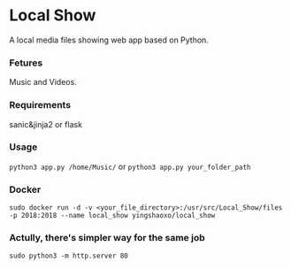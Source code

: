 # Local Show 
A local media files showing web app based on Python.

### Fetures
Music and Videos.

### Requirements
sanic&jinja2 or flask

### Usage
`python3 app.py /home/Music/` or `python3 app.py your_folder_path`

### Docker
`sudo docker run -d -v <your_file_directory>:/usr/src/Local_Show/files -p 2018:2018 --name local_show yingshaoxo/local_show`

### Actully, there's simpler way for the same job
```
sudo python3 -m http.server 80
```
